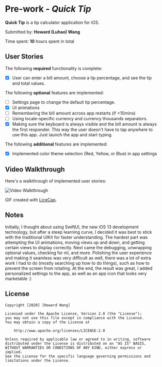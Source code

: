 # Pre-work - *Quick Tip*

**Quick Tip** is a tip calculator application for iOS.

Submitted by: **Howard (Luhao) Wang**

Time spent: **10** hours spent in total

## User Stories

The following **required** functionality is complete:

* [x] User can enter a bill amount, choose a tip percentage, and see the tip and total values.

The following **optional** features are implemented:
* [ ] Settings page to change the default tip percentage.
* [x] UI animations
* [ ] Remembering the bill amount across app restarts (if <10mins)
* [ ] Using locale-specific currency and currency thousands separators.
* [x] Making sure the keyboard is always visible and the bill amount is always the first responder. This way the user doesn't have to tap anywhere to use this app. Just launch the app and start typing.

The following **additional** features are implemented:

- [x] Implemented color theme selection (Red, Yellow, or Blue) in app settings

## Video Walkthrough 

Here's a walkthrough of implemented user stories:

<img src='https://media.giphy.com/media/Ig3tMd58RIximHUdvu/giphy.gif' title='Video Walkthrough' width='' alt='Video Walkthrough' />

GIF created with [LiceCap](http://www.cockos.com/licecap/).

## Notes

Initially, I thought about using SwiftUI, the new iOS 13 development technology, but after a steep learning curve, I decided it was best to stick with the traditional UIKit for faster understanding. The hardest part was attempting the UI animations, moving views up and down, and getting certain views to display correctly. Next came the debugging, unwrapping optional values, checking for nil, and more. Polishing the user experience and making it seamless was very difficult as well, there was a lot of extra work I had to do (mostly searching up how to do things), such as how to prevent the screen from rotating. At the end, the result was great, I added personalized settings to the app, as well as an app icon that looks very marketable :)

## License

    Copyright [2020] [Howard Wang]

    Licensed under the Apache License, Version 2.0 (the "License");
    you may not use this file except in compliance with the License.
    You may obtain a copy of the License at

        http://www.apache.org/licenses/LICENSE-2.0

    Unless required by applicable law or agreed to in writing, software
    distributed under the License is distributed on an "AS IS" BASIS,
    WITHOUT WARRANTIES OR CONDITIONS OF ANY KIND, either express or implied.
    See the License for the specific language governing permissions and
    limitations under the License.
